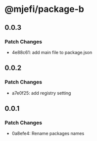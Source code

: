 # @mjefi/package-b

## 0.0.3

### Patch Changes

- 4e88c61: add main file to package.json

## 0.0.2

### Patch Changes

- a7e0f25: add registry setting

## 0.0.1

### Patch Changes

- 0a8efe4: Rename packages names
